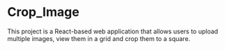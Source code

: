 # Crop_Image
This project is a React-based web application that allows users to upload multiple images, view them in a grid and crop them to a square. 
